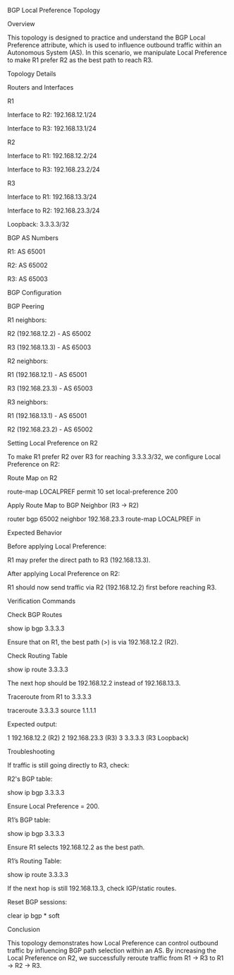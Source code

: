 BGP Local Preference Topology

Overview

This topology is designed to practice and understand the BGP Local Preference attribute, which is used to influence outbound traffic within an Autonomous System (AS). In this scenario, we manipulate Local Preference to make R1 prefer R2 as the best path to reach R3.

Topology Details

Routers and Interfaces

R1

Interface to R2: 192.168.12.1/24

Interface to R3: 192.168.13.1/24

R2

Interface to R1: 192.168.12.2/24

Interface to R3: 192.168.23.2/24

R3

Interface to R1: 192.168.13.3/24

Interface to R2: 192.168.23.3/24

Loopback: 3.3.3.3/32

BGP AS Numbers

R1: AS 65001

R2: AS 65002

R3: AS 65003

BGP Configuration

BGP Peering

R1 neighbors:

R2 (192.168.12.2) - AS 65002

R3 (192.168.13.3) - AS 65003

R2 neighbors:

R1 (192.168.12.1) - AS 65001

R3 (192.168.23.3) - AS 65003

R3 neighbors:

R1 (192.168.13.1) - AS 65001

R2 (192.168.23.2) - AS 65002

Setting Local Preference on R2

To make R1 prefer R2 over R3 for reaching 3.3.3.3/32, we configure Local Preference on R2:

Route Map on R2

route-map LOCALPREF permit 10
 set local-preference 200

Apply Route Map to BGP Neighbor (R3 → R2)

router bgp 65002
 neighbor 192.168.23.3 route-map LOCALPREF in

Expected Behavior

Before applying Local Preference:

R1 may prefer the direct path to R3 (192.168.13.3).

After applying Local Preference on R2:

R1 should now send traffic via R2 (192.168.12.2) first before reaching R3.

Verification Commands

Check BGP Routes

show ip bgp 3.3.3.3

Ensure that on R1, the best path (>) is via 192.168.12.2 (R2).

Check Routing Table

show ip route 3.3.3.3

The next hop should be 192.168.12.2 instead of 192.168.13.3.

Traceroute from R1 to 3.3.3.3

traceroute 3.3.3.3 source 1.1.1.1

Expected output:

1  192.168.12.2  (R2)
2  192.168.23.3  (R3)
3  3.3.3.3       (R3 Loopback)

Troubleshooting

If traffic is still going directly to R3, check:

R2's BGP table:

show ip bgp 3.3.3.3

Ensure Local Preference = 200.

R1’s BGP table:

show ip bgp 3.3.3.3

Ensure R1 selects 192.168.12.2 as the best path.

R1’s Routing Table:

show ip route 3.3.3.3

If the next hop is still 192.168.13.3, check IGP/static routes.

Reset BGP sessions:

clear ip bgp * soft

Conclusion

This topology demonstrates how Local Preference can control outbound traffic by influencing BGP path selection within an AS. By increasing the Local Preference on R2, we successfully reroute traffic from R1 → R3 to R1 → R2 → R3.

